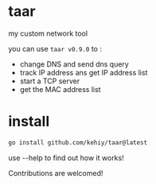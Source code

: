 # taar
my custom network tool

you can use `taar v0.9.0` to :
* change DNS and send dns query
* track IP address ans get IP address list
* start a TCP server
* get the MAC address list

# install 
```bash
go install github.com/kehiy/taar@latest
```

use --help to find out how it works!

Contributions are welcomed!
